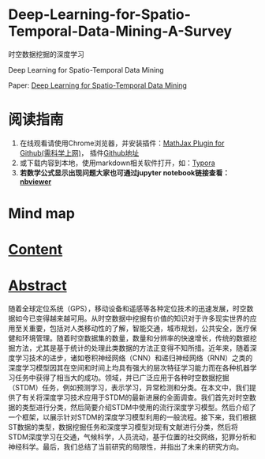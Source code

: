 # Deep-Learning-for-Spatio-Temporal-Data-Mining-A-Survey
时空数据挖掘的深度学习

Deep Learning for Spatio-Temporal Data Mining

Paper: [Deep Learning for Spatio-Temporal Data Mining](https://arxiv.org/pdf/1906.04928.pdf)

# 阅读指南

1. 在线观看请使用Chrome浏览器，并安装插件：[MathJax Plugin for Github(需科学上网)](https://chrome.google.com/webstore/detail/mathjax-plugin-for-github/ioemnmodlmafdkllaclgeombjnmnbima)， 插件[Github地址](https://github.com/orsharir/github-mathjax)
2. 或下载内容到本地，使用markdown相关软件打开，如：[Typora](https://typora.io/)
3. **若数学公式显示出现问题大家也可通过jupyter notebook链接查看：[nbviewer](https://nbviewer.jupyter.org/github/Knowledge-Precipitation-Tribe/How-to-Build-a-Graph-Based-Deep-Learning-Architecture-in-Traffic-Domain/blob/master/README.ipynb)**

# Mind map

# [Content](#content)



# [Abstract](#content)

随着全球定位系统（GPS），移动设备和遥感等各种定位技术的迅速发展，时空数据如今已变得越来越可用。从时空数据中挖掘有价值的知识对于许多现实世界的应用至关重要，包括对人类移动性的了解，智能交通，城市规划，公共安全，医疗保健和环境管理。随着时空数据集的数量，数量和分辨率的快速增长，传统的数据挖掘方法，尤其是基于统计的处理此类数据的方法正变得不知所措。近年来，随着深度学习技术的进步，诸如卷积神经网络（CNN）和递归神经网络（RNN）之类的深度学习模型因其在空间和时间上均具有强大的层次特征学习能力而在各种机器学习任务中获得了相当大的成功。领域，并已广泛应用于各种时空数据挖掘（STDM）任务，例如预测学习，表示学习，异常检测和分类。在本文中，我们提供了有关将深度学习技术应用于STDM的最新进展的全面调查。我们首先对时空数据的类型进行分类，然后简要介绍STDM中使用的流行深度学习模型。然后介绍了一个框架，以展示针对STDM的深度学习模型利用的一般流程。接下来，我们根据ST数据的类型，数据挖掘任务和深度学习模型对现有文献进行分类，然后将STDM深度学习在交通，气候科学，人员流动，基于位置的社交网络，犯罪分析和神经科学。最后，我们总结了当前研究的局限性，并指出了未来的研究方向。